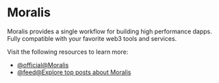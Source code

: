 # Moralis

Moralis provides a single workflow for building high performance dapps. Fully compatible with your favorite web3 tools and services.

Visit the following resources to learn more:

- [@official@Moralis](https://moralis.io/)
- [@feed@Explore top posts about Moralis](https://app.daily.dev/tags/moralis?ref=roadmapsh)